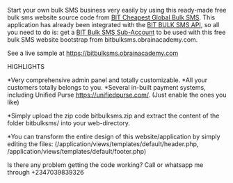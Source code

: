 Start your own bulk SMS business very easily by using this ready-made free bulk sms website source code from <a href="https://bitbulksms.obrainacademy.com">BIT Cheapest Global Bulk SMS</a>. This application has already been integrated with the <a href="https://bitbulksms.obrainacademy.com">BIT BULK SMS API</a>, so all you need to do is: get a <a href="https://obrainacademy.com/bitbulksms/sub_accounts">BIT Bulk SMS Sub-Account</a> to be used with this free bulk SMS website bootstrap from bitbulksms.obrainacademy.com.

See a live sample at https://bitbulksms.obrainacademy.com

HIGHLIGHTS

*Very comprehensive admin panel and totally customizable.
*All your customers totally belongs to you.
*Several in-built payment systems, including Unified Purse https://unifiedpurse.com/. (Just enable the ones you like)

*Simply upload the zip code bitbulksms.zip and extract the content of the folder bitbulksms/ into your web-directory.

*You can transform the entire design of this website/application by simply editing the files:
		(/application/views/templates/default/header.php, /application/views/templates/default/footer.php)
		
Is there any problem getting the code working? Call or whatsapp me through +2347039839326

